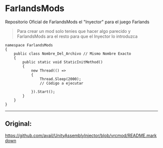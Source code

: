 # FarlandsMods
Repositorio Oficial de FarlandsMods el "Inyector" para el juego Farlands
>Para crear un mod solo tenies que hacer algo parecido y FarlandsMods ara el resto para que el Inyector lo introduzca
```cshard
namespace FarlandsMods
{
    public class Nombre_Del_Archivo // Mismo Nombre Exacto
    {
        public static void StaticInitMethod()
        {
            new Thread(() =>
            {
                Thread.Sleep(2000); 
                // Código a ejecutar

            }).Start();
        }
    }
}
```
---
## Original:
https://github.com/avail/UnityAssemblyInjector/blob/vrcmod/README.markdown
